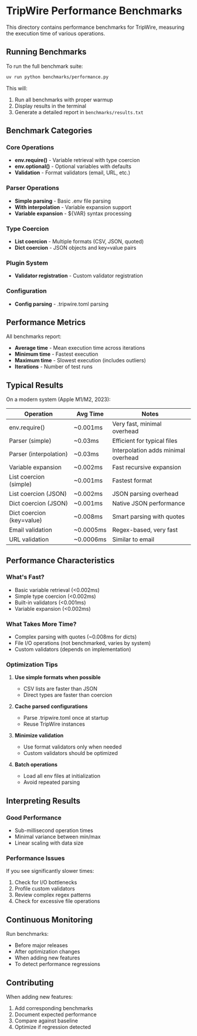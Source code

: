 # TripWire Performance Benchmarks

This directory contains performance benchmarks for TripWire, measuring the execution time of various operations.

## Running Benchmarks

To run the full benchmark suite:

```bash
uv run python benchmarks/performance.py
```

This will:
1. Run all benchmarks with proper warmup
2. Display results in the terminal
3. Generate a detailed report in `benchmarks/results.txt`

## Benchmark Categories

### Core Operations
- **env.require()** - Variable retrieval with type coercion
- **env.optional()** - Optional variables with defaults
- **Validation** - Format validators (email, URL, etc.)

### Parser Operations
- **Simple parsing** - Basic .env file parsing
- **With interpolation** - Variable expansion support
- **Variable expansion** - ${VAR} syntax processing

### Type Coercion
- **List coercion** - Multiple formats (CSV, JSON, quoted)
- **Dict coercion** - JSON objects and key=value pairs

### Plugin System
- **Validator registration** - Custom validator registration

### Configuration
- **Config parsing** - .tripwire.toml parsing

## Performance Metrics

All benchmarks report:
- **Average time** - Mean execution time across iterations
- **Minimum time** - Fastest execution
- **Maximum time** - Slowest execution (includes outliers)
- **Iterations** - Number of test runs

## Typical Results

On a modern system (Apple M1/M2, 2023):

| Operation | Avg Time | Notes |
|-----------|----------|-------|
| env.require() | ~0.001ms | Very fast, minimal overhead |
| Parser (simple) | ~0.03ms | Efficient for typical files |
| Parser (interpolation) | ~0.03ms | Interpolation adds minimal overhead |
| Variable expansion | ~0.002ms | Fast recursive expansion |
| List coercion (simple) | ~0.001ms | Fastest format |
| List coercion (JSON) | ~0.002ms | JSON parsing overhead |
| Dict coercion (JSON) | ~0.001ms | Native JSON performance |
| Dict coercion (key=value) | ~0.008ms | Smart parsing with quotes |
| Email validation | ~0.0005ms | Regex-based, very fast |
| URL validation | ~0.0006ms | Similar to email |

## Performance Characteristics

### What's Fast?
- Basic variable retrieval (<0.002ms)
- Simple type coercion (<0.002ms)
- Built-in validators (<0.001ms)
- Variable expansion (<0.002ms)

### What Takes More Time?
- Complex parsing with quotes (~0.008ms for dicts)
- File I/O operations (not benchmarked, varies by system)
- Custom validators (depends on implementation)

### Optimization Tips

1. **Use simple formats when possible**
   - CSV lists are faster than JSON
   - Direct types are faster than coercion

2. **Cache parsed configurations**
   - Parse .tripwire.toml once at startup
   - Reuse TripWire instances

3. **Minimize validation**
   - Use format validators only when needed
   - Custom validators should be optimized

4. **Batch operations**
   - Load all env files at initialization
   - Avoid repeated parsing

## Interpreting Results

### Good Performance
- Sub-millisecond operation times
- Minimal variance between min/max
- Linear scaling with data size

### Performance Issues
If you see significantly slower times:
1. Check for I/O bottlenecks
2. Profile custom validators
3. Review complex regex patterns
4. Check for excessive file operations

## Continuous Monitoring

Run benchmarks:
- Before major releases
- After optimization changes
- When adding new features
- To detect performance regressions

## Contributing

When adding new features:
1. Add corresponding benchmarks
2. Document expected performance
3. Compare against baseline
4. Optimize if regression detected
